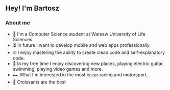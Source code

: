 <h2> Hey! I'm Bartosz </h2>

<h3> About me </h3>

* 🔭 I'm a Computer Science student at Warsaw University of Life Sciences.
* ⏳ In future I want to develop mobile and web apps professionally.
* 🤓 I enjoy mastering the ability to create clean code and self-explanatory code.
* 🎉 In my free time I enjoy discovering new places, playing electric guitar, swimming, playing video games and more.
* 🏎 What I'm interested in the most is car racing and motorsport.
* 🥐 Croissants are the best
